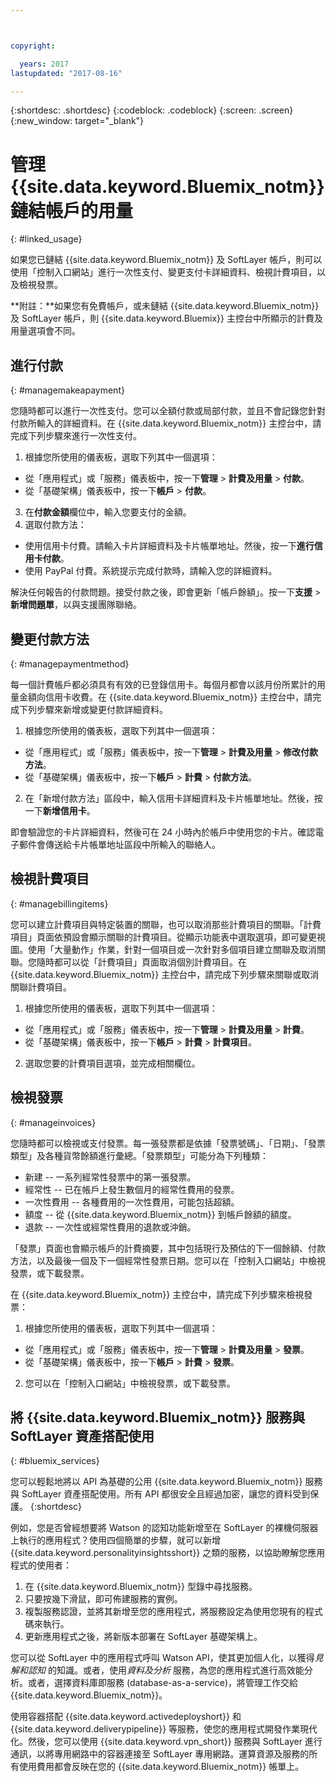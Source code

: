 ```yaml
---



copyright:

  years: 2017
lastupdated: "2017-08-16"

---
```


{:shortdesc: .shortdesc}
{:codeblock: .codeblock}
{:screen: .screen}
{:new_window: target="_blank"}

# 管理 {{site.data.keyword.Bluemix_notm}} 鏈結帳戶的用量
{: #linked_usage}

如果您已鏈結 {{site.data.keyword.Bluemix_notm}} 及 SoftLayer 帳戶，則可以使用「控制入口網站」進行一次性支付、變更支付卡詳細資料、檢視計費項目，以及檢視發票。

**附註：**如果您有免費帳戶，或未鏈結 {{site.data.keyword.Bluemix_notm}} 及 SoftLayer 帳戶，則 {{site.data.keyword.Bluemix}} 主控台中所顯示的計費及用量選項會不同。

## 進行付款
{: #managemakeapayment}

您隨時都可以進行一次性支付。您可以全額付款或局部付款，並且不會記錄您針對付款所輸入的詳細資料。在 {{site.data.keyword.Bluemix_notm}} 主控台中，請完成下列步驟來進行一次性支付。

1. 根據您所使用的儀表板，選取下列其中一個選項：   
 * 從「應用程式」或「服務」儀表板中，按一下**管理** &gt; **計費及用量** &gt; **付款**。  
 * 從「基礎架構」儀表板中，按一下**帳戶** &gt; **付款**。
3. 在**付款金額**欄位中，輸入您要支付的金額。
4. 選取付款方法：
 * 使用信用卡付費。請輸入卡片詳細資料及卡片帳單地址。然後，按一下**進行信用卡付款**。
 * 使用 PayPal 付費。系統提示完成付款時，請輸入您的詳細資料。

解決任何報告的付款問題。接受付款之後，即會更新「帳戶餘額」。按一下**支援** &gt; **新增問題單**，以與支援團隊聯絡。

## 變更付款方法
{: #managepaymentmethod}

每一個計費帳戶都必須具有有效的已登錄信用卡。每個月都會以該月份所累計的用量金額向信用卡收費。在 {{site.data.keyword.Bluemix_notm}} 主控台中，請完成下列步驟來新增或變更付款詳細資料。

1. 根據您所使用的儀表板，選取下列其中一個選項：  
 * 從「應用程式」或「服務」儀表板中，按一下**管理** &gt; **計費及用量** &gt; **修改付款方法**。  
 * 從「基礎架構」儀表板中，按一下**帳戶** &gt; **計費** &gt; **付款方法**。
2. 在「新增付款方法」區段中，輸入信用卡詳細資料及卡片帳單地址。然後，按一下**新增信用卡**。

即會驗證您的卡片詳細資料，然後可在 24 小時內於帳戶中使用您的卡片。確認電子郵件會傳送給卡片帳單地址區段中所輸入的聯絡人。

## 檢視計費項目
{: #managebillingitems}

您可以建立計費項目與特定裝置的關聯，也可以取消那些計費項目的關聯。「計費項目」頁面依預設會顯示關聯的計費項目。從顯示功能表中選取選項，即可變更視圖。使用「大量動作」作業，針對一個項目或一次針對多個項目建立關聯及取消關聯。您隨時都可以從「計費項目」頁面取消個別計費項目。在 {{site.data.keyword.Bluemix_notm}} 主控台中，請完成下列步驟來關聯或取消關聯計費項目。

1. 根據您所使用的儀表板，選取下列其中一個選項：   
 * 從「應用程式」或「服務」儀表板中，按一下**管理** &gt; **計費及用量** &gt; **計費**。  
 * 從「基礎架構」儀表板中，按一下**帳戶** &gt; **計費** &gt; **計費項目**。
2. 選取您要的計費項目選項，並完成相關欄位。

## 檢視發票
{: #manageinvoices}

您隨時都可以檢視或支付發票。每一張發票都是依據「發票號碼」、「日期」、「發票類型」及各種貨幣餘額進行彙總。「發票類型」可能分為下列種類：

 *  新建 -- 一系列經常性發票中的第一張發票。
 *  經常性 -- 已在帳戶上發生數個月的經常性費用的發票。
 *  一次性費用 -- 各種費用的一次性費用，可能包括超額。
 *  額度 -- 從 {{site.data.keyword.Bluemix_notm}} 到帳戶餘額的額度。
 *  退款 -- 一次性或經常性費用的退款或沖銷。

「發票」頁面也會顯示帳戶的計費摘要，其中包括現行及預估的下一個餘額、付款方法，以及最後一個及下一個經常性發票日期。您可以在「控制入口網站」中檢視發票，或下載發票。

在 {{site.data.keyword.Bluemix_notm}} 主控台中，請完成下列步驟來檢視發票：

1. 根據您所使用的儀表板，選取下列其中一個選項：  
 * 從「應用程式」或「服務」儀表板中，按一下**管理** &gt; **計費及用量** &gt; **發票**。  
 * 從「基礎架構」儀表板中，按一下**帳戶** &gt; **計費** &gt; **發票**。
2. 您可以在「控制入口網站」中檢視發票，或下載發票。

## 將 {{site.data.keyword.Bluemix_notm}} 服務與 SoftLayer 資產搭配使用
{: #bluemix_services}

您可以輕鬆地將以 API 為基礎的公用 {{site.data.keyword.Bluemix_notm}} 服務與 SoftLayer 資產搭配使用。所有 API 都很安全且經過加密，讓您的資料受到保護。
{:shortdesc}

例如，您是否曾經想要將 Watson 的認知功能新增至在 SoftLayer 的裸機伺服器上執行的應用程式？使用四個簡單的步驟，就可以新增 {{site.data.keyword.personalityinsightsshort}} 之類的服務，以協助瞭解您應用程式的使用者：

1. 在 {{site.data.keyword.Bluemix_notm}} 型錄中尋找服務。
2. 只要按幾下滑鼠，即可佈建服務的實例。
3. 複製服務認證，並將其新增至您的應用程式，將服務設定為使用您現有的程式碼來執行。
4. 更新應用程式之後，將新版本部署在 SoftLayer 基礎架構上。

您可以從 SoftLayer 中的應用程式呼叫 Watson API，使其更加個人化，以獲得*見解和認知* 的知識。或者，使用*資料及分析* 服務，為您的應用程式進行高效能分析。或者，選擇資料庫即服務 (database-as-a-service)，將管理工作交給 {{site.data.keyword.Bluemix_notm}}。

使用容器搭配 {{site.data.keyword.activedeployshort}} 和 {{site.data.keyword.deliverypipeline}} 等服務，使您的應用程式開發作業現代化。然後，您可以使用 {{site.data.keyword.vpn_short}} 服務與 SoftLayer 進行通訊，以將專用網路中的容器連接至 SoftLayer 專用網路。運算資源及服務的所有使用費用都會反映在您的 {{site.data.keyword.Bluemix_notm}} 帳單上。
